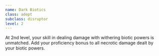 ```yaml
---
name: Dark Biotics
class: adept
subclass: disruptor
level: 2
---
```

At 2nd level, your skill in dealing damage with withering biotic powers is unmatched. Add your proficiency bonus to
all necrotic damage dealt by your biotic powers.
